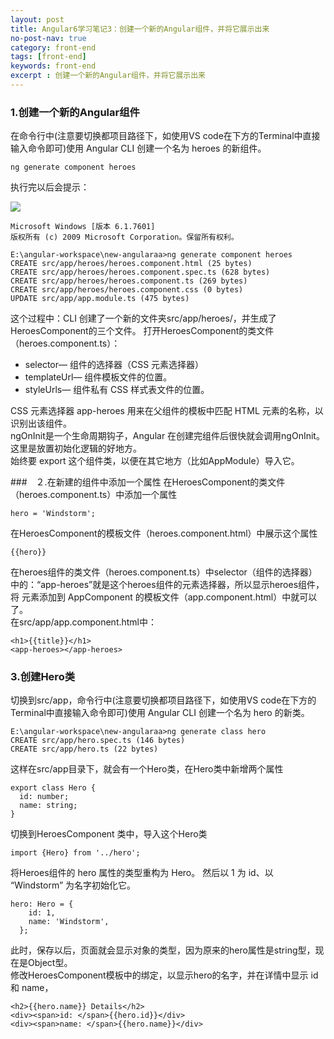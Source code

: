 ```yaml
---
layout: post
title: Angular6学习笔记3：创建一个新的Angular组件，并将它展示出来
no-post-nav: true
category: front-end
tags: [front-end]
keywords: front-end
excerpt : 创建一个新的Angular组件，并将它展示出来
---
```


### 1.创建一个新的Angular组件
在命令行中(注意要切换都项目路径下，如使用VS code在下方的Terminal中直接输入命令即可)使用 Angular CLI 创建一个名为 heroes 的新组件。
```
ng generate component heroes
```
执行完以后会提示：

![](https://luopengfei3000.github.io/assets/images/2019/angular/2019-03-20-angular-start03/01.png)

```
Microsoft Windows [版本 6.1.7601]
版权所有 (c) 2009 Microsoft Corporation。保留所有权利。

E:\angular-workspace\new-angularaa>ng generate component heroes
CREATE src/app/heroes/heroes.component.html (25 bytes)
CREATE src/app/heroes/heroes.component.spec.ts (628 bytes)
CREATE src/app/heroes/heroes.component.ts (269 bytes)
CREATE src/app/heroes/heroes.component.css (0 bytes)
UPDATE src/app/app.module.ts (475 bytes)
```

这个过程中：CLI 创建了一个新的文件夹src/app/heroes/，并生成了HeroesComponent的三个文件。
打开HeroesComponent的类文件（heroes.component.ts）：
- selector— 组件的选择器（CSS 元素选择器）
- templateUrl— 组件模板文件的位置。
- styleUrls— 组件私有 CSS 样式表文件的位置。

CSS 元素选择器 app-heroes 用来在父组件的模板中匹配 HTML 元素的名称，以识别出该组件。<br/>
ngOnInit是一个生命周期钩子，Angular 在创建完组件后很快就会调用ngOnInit。这里是放置初始化逻辑的好地方。<br/>
始终要 export 这个组件类，以便在其它地方（比如AppModule）导入它。<br/>

###　２.在新建的组件中添加一个属性
在HeroesComponent的类文件（heroes.component.ts）中添加一个属性
```
hero = 'Windstorm';
```
在HeroesComponent的模板文件（heroes.component.html）中展示这个属性
```
{{hero}}
```

在heroes组件的类文件（heroes.component.ts）中selector（组件的选择器）中的：“app-heroes”就是这个heroes组件的元素选择器，所以显示heroes组件，将<app-heroes> 元素添加到 AppComponent 的模板文件（app.component.html）中就可以了。<br/>
在src/app/app.component.html中：
```
<h1>{{title}}</h1>
<app-heroes></app-heroes>
```
### 3.创建Hero类
切换到src/app，命令行中(注意要切换都项目路径下，如使用VS code在下方的Terminal中直接输入命令即可)使用 Angular CLI 创建一个名为 hero 的新类。
```
E:\angular-workspace\new-angularaa>ng generate class hero
CREATE src/app/hero.spec.ts (146 bytes)
CREATE src/app/hero.ts (22 bytes)
```
这样在src/app目录下，就会有一个Hero类，在Hero类中新增两个属性
```
export class Hero {
  id: number;
  name: string;
}
```
切换到HeroesComponent 类中，导入这个Hero类
```
import {Hero} from '../hero';
```
将Heroes组件的 hero 属性的类型重构为 Hero。 然后以 1 为 id、以 “Windstorm” 为名字初始化它。
```
hero: Hero = {
    id: 1,
    name: 'Windstorm',
  };
```
此时，保存以后，页面就会显示对象的类型，因为原来的hero属性是string型，现在是Object型。<br/>
修改HeroesComponent模板中的绑定，以显示hero的名字，并在详情中显示 id 和 name，
```
<h2>{{hero.name}} Details</h2>
<div><span>id: </span>{{hero.id}}</div>
<div><span>name: </span>{{hero.name}}</div>
```